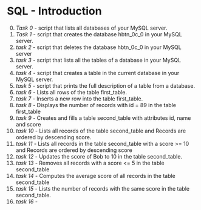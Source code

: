 # SQL - Introduction

0. _Task 0_ - script that lists all databases of your MySQL server.
1. _Task 1_ - script that creates the database hbtn\_0c\_0 in your MySQL server.
2. _task 2_ - script that deletes the database hbtn\_0c\_0 in your MySQL server
3. _task 3_ - script that lists all the tables of a database in your MySQL server.
4. _task 4_ - script that creates a table in the current database in your MySQL server.
5. _task 5_ -  script that prints the full description of a table from a database.
6. _task 6_ - Lists all rows of the table first_table.
7. _task 7_ - Inserts a new row into the table first_table.
8. _task 8_ - Displays the number of records with id = 89 in the table first_table
9. _task 9_ - Creates and fills a table second_table with attributes id, name and score
10. _task 10_ - Lists all records of the table second_table and Records are ordered by descending score.
11. _task 11_ - Lists all records in the table second_table with a score >= 10 and Records are ordered by descending score
12.  _task 12_ - Updates the score of Bob to 10 in the table second_table.
13.  _task 13_ - Removes all records with a score <= 5 in the table second_table
14.  _task 14_ - Computes the average score of all records in the table second_table
15.  _task 15_ - Lists the number of records with the same score in the table second_table.
16.  _task 16_ -